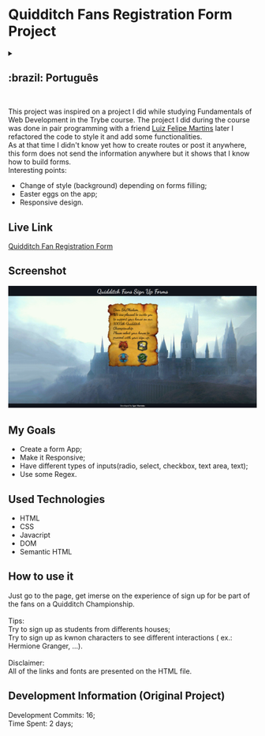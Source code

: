 # Quidditch Fans Registration Form Project
<details>
  <summary><h2>:brazil: Português</h2></summary>
  Esse projeto foi inspirado no projeto que fiz enquanto estudando Fundamentos de Desenvolvimento Web no curso da Trybe. O desenvolvimento desse projeto se deu no modelo Pair Programming com o amigo <a href="https://github.com/Felpsmars" target="_blank">Luiz Felipe Martins</a>, depois eu refatorei a estilização e adicionei algumas funcionalidades.
<br>
 Como na época eu ainda não tinha conhecimento sobre rotas ou maneiras de envio de informações, o formulário não envia as informações obtidas, contudo, mostra habilidades em construção de formulários além de possibilitar a implementação de alguns Easter Eggs para fãs de Harry Potter.
<br>
 Pontos Interessantes:
 * Mudança de stylo de background em função de preenchimento do formulário;
 * Easter eggs no site;
 * Design responsivo.
  
  ## Live Link
  <a href="https://quidditch-form.netlify.app/">Formulário de inscrição para torcida do torneio de Quadribol</a>
  
  ## Screenshot
  ![ScreenShot](./images/screenshot.png)
  
  ## Objetivos
  * Criar uma aplicação web de formulário;
  * Tornar a aplicação responsiva;
  * Possuir diferentes tipos de inputs(radio, select, checkbox, text area, text);
  * Usar algumas Regex.
  
  ## Tecnologias usadas
  * HTML
  * CSS
  * Javacript
  * DOM
  * Semantic HTML
  
  ## Como usar
  Acesse a página, se envolva na experiência de preencher o formulário para ser parte da torcida do torneio de Quadribol.<br><br>
  Dicas: <br>
  Tente se cadastrar como estudante de diferentes casas; <br>
  Tente se cadastrar como personagens famosos do universo Harry Potter  para ver diferentes intereções( ex.: Hermione Granger, ...). <br><br>
  Disclaimer: 
  <br>
     Todos os links e fontes das imagens estão presentes no arquivo HTML.
  
  ## Informações de Desenvolvimento (Projeto Original)
  Commits de Desenvolvimento: 16; <br>
  Tempo Gasto: 2 dias;
</details>

##
This project was inspired on a project I did while studying Fundamentals of Web Development in the Trybe course. The project I did during the course was done in pair programming with a friend <a href="https://github.com/Felpsmars" target="_blank">Luiz Felipe Martins</a> later I refactored the code to style it and add some functionalities.
<br>
 As at that time I didn't know yet how to create routes or post it anywhere, this form does not send the information anywhere but it shows that I know how to build forms.
<br>
 Interesting points:
 * Change of style (background) depending on forms filling;
 * Easter eggs on the app;
 * Responsive design.

## Live Link
<a href="https://quidditch-form.netlify.app/" target="_blank">Quidditch Fan Registration Form</a>
  
## Screenshot
![ScreenShot](./images/screenshot.png)

## My Goals
* Create a form App;
* Make it Responsive;
* Have different types of inputs(radio, select, checkbox, text area, text);
* Use some Regex.

## Used Technologies
  * HTML
  * CSS
  * Javacript
  * DOM
  * Semantic HTML

## How to use it
  Just go to the page, get imerse on the experience of sign up for be part of the fans on a Quidditch Championship.<br><br>
  Tips: <br>
  Try to sign up as students from differents houses; <br>
  Try to sign up as kwnon characters to see different interactions ( ex.: Hermione Granger, ...). <br><br>
  Disclaimer: 
  <br>
     All of the links and fonts are presented on the HTML file.
    
    
## Development Information (Original Project)
  Development Commits: 16; <br>
  Time Spent: 2 days; <br> 
